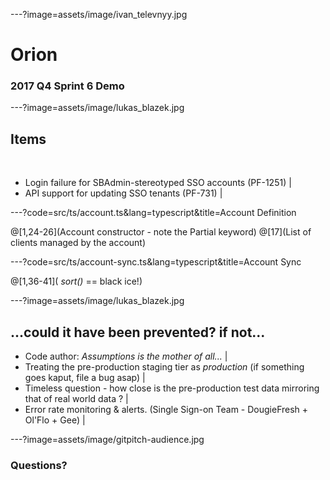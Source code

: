 ---?image=assets/image/ivan_televnyy.jpg

# Orion

### 2017 Q4 Sprint 6 Demo

---?image=assets/image/lukas_blazek.jpg

## Items

<br>

- Login failure for SBAdmin-stereotyped SSO accounts (PF-1251) |
- API support for updating SSO tenants (PF-731) |

---?code=src/ts/account.ts&lang=typescript&title=Account Definition

@[1,24-26](Account constructor - note the Partial keyword)
@[17](List of clients managed by the account)

---?code=src/ts/account-sync.ts&lang=typescript&title=Account Sync

@[1,36-41]( *sort()* == black ice!)

---?image=assets/image/lukas_blazek.jpg

## ...could it have been prevented? if not...

- Code author: *Assumptions is the mother of all...*  | 
- Treating the pre-production staging tier as *production* (if something goes kaput, file a bug asap) |
- Timeless question - how close is the pre-production test data mirroring that of real world data ? |
- Error rate monitoring & alerts. (Single Sign-on Team - DougieFresh + Ol'Flo + Gee) |

---?image=assets/image/gitpitch-audience.jpg


### Questions?

<br>


